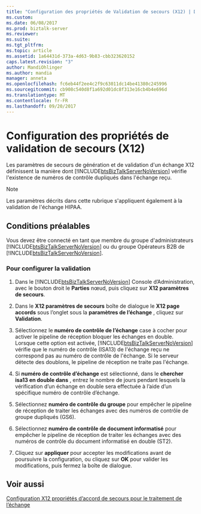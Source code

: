 ```yaml
---
title: "Configuration des propriétés de Validation de secours (X12) | Documents Microsoft"
ms.custom: 
ms.date: 06/08/2017
ms.prod: biztalk-server
ms.reviewer: 
ms.suite: 
ms.tgt_pltfrm: 
ms.topic: article
ms.assetid: 1a64431d-373a-4d63-9b83-cbb323620152
caps.latest.revision: "3"
author: MandiOhlinger
ms.author: mandia
manager: anneta
ms.openlocfilehash: fc6eb44f2ee4c2f9c63011dc14be41380c245996
ms.sourcegitcommit: cb908c540d8f1a692d01dc8f313e16cb4b4e696d
ms.translationtype: MT
ms.contentlocale: fr-FR
ms.lasthandoff: 09/20/2017
---
```

# <a name="configuring-fallback-validation-properties-x12"></a>Configuration des propriétés de validation de secours (X12)
Les paramètres de secours de génération et de validation d'un échange X12 définissent la manière dont [!INCLUDE[btsBizTalkServerNoVersion](../includes/btsbiztalkservernoversion-md.md)] vérifie l'existence de numéros de contrôle dupliqués dans l'échange reçu.  
  
> [!NOTE]
>  Les paramètres décrits dans cette rubrique s'appliquent également à la validation de l'échange HIPAA.  
  
## <a name="prerequisites"></a>Conditions préalables  
 Vous devez être connecté en tant que membre du groupe d'administrateurs [!INCLUDE[btsBizTalkServerNoVersion](../includes/btsbiztalkservernoversion-md.md)] ou du groupe Opérateurs B2B de  [!INCLUDE[btsBizTalkServerNoVersion](../includes/btsbiztalkservernoversion-md.md)].  
  
### <a name="to-configure-validation"></a>Pour configurer la validation  
  
1.  Dans le [!INCLUDE[btsBizTalkServerNoVersion](../includes/btsbiztalkservernoversion-md.md)] Console d’Administration, avec le bouton droit le **Parties** nœud, puis cliquez sur **X12 paramètres de secours**.  
  
2.  Dans le **X12 paramètres de secours** boîte de dialogue le **X12 page accords** sous l’onglet sous la **paramètres de l’échange** , cliquez sur **Validation**.  
  
3.  Sélectionnez le **numéro de contrôle de l’échange** case à cocher pour activer le pipeline de réception bloquer les échanges en double. Lorsque cette option est activée, [!INCLUDE[btsBizTalkServerNoVersion](../includes/btsbiztalkservernoversion-md.md)] vérifie que le numéro de contrôle (ISA13) de l'échange reçu ne correspond pas au numéro de contrôle de l'échange. Si le serveur détecte des doublons, le pipeline de réception ne traite pas l'échange.  
  
4.  Si **numéro de contrôle d’échange** est sélectionné, dans le **chercher isa13 en double dans** , entrez le nombre de jours pendant lesquels la vérification d’un échange en double sera effectuée à l’aide d’un spécifique numéro de contrôle d’échange.  
  
5.  Sélectionnez **numéro de contrôle du groupe** pour empêcher le pipeline de réception de traiter les échanges avec des numéros de contrôle de groupe dupliqués (GS6).  
  
6.  Sélectionnez **numéro de contrôle de document informatisé** pour empêcher le pipeline de réception de traiter les échanges avec des numéros de contrôle du document informatisé en double (ST2).  
  
7.  Cliquez sur **appliquer** pour accepter les modifications avant de poursuivre la configuration, ou cliquez sur **OK** pour valider les modifications, puis fermez la boîte de dialogue.  
  
## <a name="see-also"></a>Voir aussi  
 [Configuration X12 propriétés d’accord de secours pour le traitement de l’échange](../core/configuring-x12-fallback-agreement-properties-for-interchange-processing.md)